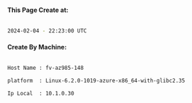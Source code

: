 
   
#### This Page Create at:

```bash

2024-02-04 - 22:23:00 UTC

```

#### Create By Machine:

```bash

Host Name : fv-az985-148

platform  : Linux-6.2.0-1019-azure-x86_64-with-glibc2.35

Ip Local  : 10.1.0.30

```

